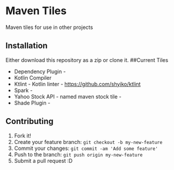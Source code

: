 # Maven Tiles
Maven tiles for use in other projects
## Installation
Either download this repository as a zip or clone it.
##Current Tiles
* Dependency Plugin - 
* Kotlin Compiler
* Ktlint - Kotlin linter - https://github.com/shyiko/ktlint
* Spark -
* Yahoo Stock API - named maven stock tile -
* Shade Plugin -

## Contributing
1. Fork it!
2. Create your feature branch: `git checkout -b my-new-feature`
3. Commit your changes: `git commit -am 'Add some feature'`
4. Push to the branch: `git push origin my-new-feature`
5. Submit a pull request :D
